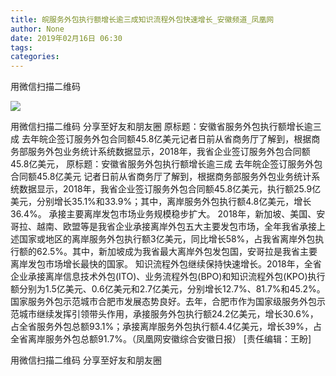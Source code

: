 ```yaml
---
title: 皖服务外包执行额增长逾三成知识流程外包快速增长_安徽频道_凤凰网
author: None
date: 2019年02月16日 06:30
tags: 
categories: 
---
```

用微信扫描二维码
<!-- more -->
                
<img align="center" border="0" src="http://p2.ifengimg.com/a/2016/0810/204c433878d5cf9size1_w16_h16.png" />
                
            
用微信扫描二维码
分享至好友和朋友圈
原标题：安徽省服务外包执行额增长逾三成 去年皖企签订服务外包合同额45.8亿美元记者日前从省商务厅了解到，根据商务部服务外包业务统计系统数据显示，2018年，我省企业签订服务外包合同额45.8亿美元，
原标题：安徽省服务外包执行额增长逾三成 去年皖企签订服务外包合同额45.8亿美元
记者日前从省商务厅了解到，根据商务部服务外包业务统计系统数据显示，2018年，我省企业签订服务外包合同额45.8亿美元，执行额25.9亿美元，分别增长35.1%和33.9%；其中，离岸服务外包执行额4.8亿美元，增长36.4%。
承接主要离岸发包市场业务规模稳步扩大。 2018年，新加坡、美国、安哥拉、越南、欧盟等是我省企业承接离岸外包五大主要发包市场，全年我省承接上述国家或地区的离岸服务外包执行额3亿美元，同比增长58%，占我省离岸外包执行额的62.5%。其中，新加坡成为我省最大离岸外包发包国，安哥拉是我省主要离岸发包市场增长最快的国家。
知识流程外包继续保持快速增长。2018年，全省企业承接离岸信息技术外包(ITO)、业务流程外包(BPO)和知识流程外包(KPO)执行额分别为1.5亿美元、0.6亿美元和2.7亿美元，分别增长12.7%、81.7%和45.2%。
国家服务外包示范城市合肥市发展态势良好。去年，合肥市作为国家级服务外包示范城市继续发挥引领带头作用，承接服务外包执行额24.2亿美元，增长30.6%，占全省服务外包总额93.1%；承接离岸服务外包执行额4.4亿美元，增长39%，占全省离岸服务外包总额91.7%。（凤凰网安徽综合安徽日报）
[责任编辑：王盼]
            
用微信扫描二维码
分享至好友和朋友圈
